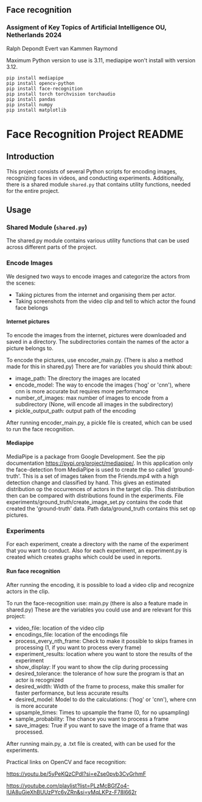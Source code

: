 ## Face recognition
### Assigment of Key Topics of Artificial Intelligence OU, Netherlands 2024

Ralph Depondt
Evert van Kammen
Raymond

Maximum Python version to use is 3.11, mediapipe won't install with version 3.12.

    pip install mediapipe
    pip install opencv-python
    pip install face-recognition
    pip install torch torchvision torchaudio 
    pip install pandas
    pip install numpy
    pip install matplotlib

# Face Recognition Project README

## Introduction
This project consists of several Python scripts for encoding images, recognizing faces in videos, and conducting experiments. 
Additionally, there is a shared module `shared.py` that contains utility functions, needed for the entire project.

## Usage

### Shared Module (`shared.py`)
The shared.py module contains various utility functions that can be used across different parts of the project.

### Encode Images
We designed two ways to encode images and categorize the actors from the scenes:
- Taking pictures from the internet and organising them per actor.
- Taking screenshots from the video clip and tell to which actor the found face belongs

#### Internet pictures
To encode the images from the internet, pictures were downloaded and saved in a directory. 
The subdirectories contain the names of the actor a picture belongs to.

To encode the pictures, use encoder_main.py. (There is also a method made for this in shared.py)
There are for variables you should think about:
- image_path: The directory the images are located
- encode_model: The way to encode the images ('hog' or 'cnn'), where cnn is more accurate but requires more performance
- number_of_images: max number of images to encode from a subdirectory (None, will encode all images in the subdirectory)
- pickle_output_path: output path of the encoding

After running encoder_main.py, a pickle file is created, which can be used to run the face recognition.

#### Mediapipe
MediaPipe is a package from Google Development. 
See the pip documentation https://pypi.org/project/mediapipe/.
In this application only the face-detection from MediaPipe is used to create the so called 'ground-truth'.
This is a set of images taken from the Friends.mp4 with a high detection change and classified by hand.
This gives an estimated distribution op the occurrences of actors in the target clip.
This distribution then can be compared with distributions found in the experiments.
File experiments/ground_truth/create_image_set.py contains the code that created the 'ground-truth' data.
Path data/ground_truth contains this set op pictures.

### Experiments
For each experiment, create a directory with the name of the experiment that you want to conduct.
Also for each experiment, an experiment.py is created which creates graphs which could be used in reports.

#### Run face recognition
After running the encoding, it is possible to load a video clip and recognize actors in the clip.

To run the face-recognition use: main.py (there is also a feature made in shared.py)
These are the variables you could use and are relevant for this project:
- video_file: location of the video clip
- encodings_file: location of the encodings file
- process_every_nth_frame: Check to make it possible to skips frames in processing (1, if you want to process every frame)
- experiment_results: location where you want to store the results of the experiment
- show_display: If you want to show the clip during processing
- desired_tolerance: the tolerance of how sure the program is that an actor is recognized
- desired_width: Width of the frame to process, make this smaller for faster performance, but less accurate results
- desired_model: Model to do the calculations: ('hog' or 'cnn'), where cnn is more accurate
- upsample_times: Times to upsample the frame (0, for no upsampling)
- sample_probability: The chance you want to process a frame
- save_images: True if you want to save the image of a frame that was processed.

After running main.py, a .txt file is created, with can be used for the experiments.


Practical links on OpenCV and face recognition: 

https://youtu.be/5yPeKQzCPdI?si=eZse0pvb3CvGrhmF

https://youtube.com/playlist?list=PLzMcBGfZo4-lUA8uGjeXhBUUzPYc6vZRn&si=yMqLKPz-F78l662r

